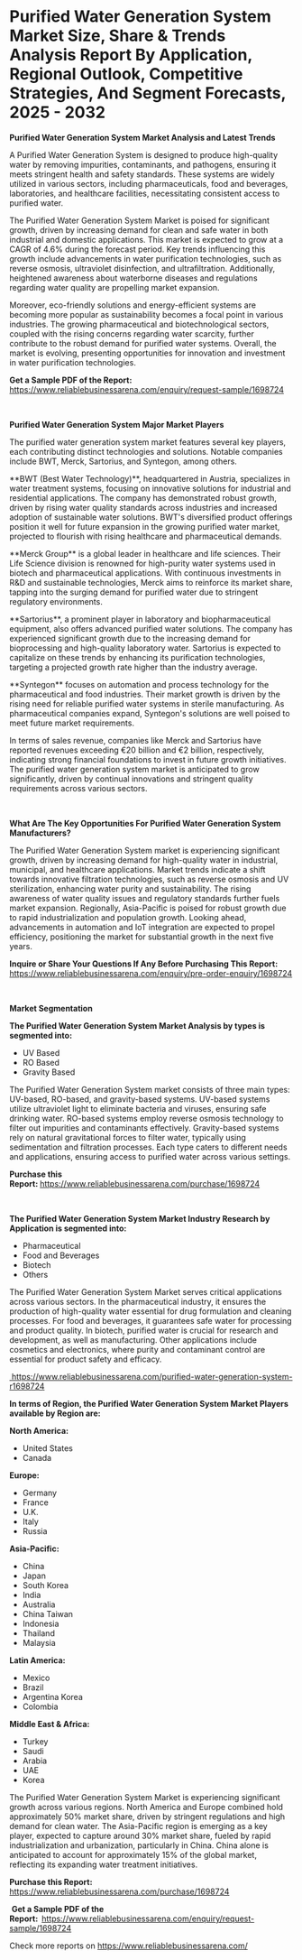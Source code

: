 <p><h1>Purified Water Generation System Market Size, Share & Trends Analysis Report By Application, Regional Outlook, Competitive Strategies, And Segment Forecasts, 2025 - 2032</h1></p><p><strong>Purified Water Generation System Market Analysis and Latest Trends</strong></p>
<p><p>A Purified Water Generation System is designed to produce high-quality water by removing impurities, contaminants, and pathogens, ensuring it meets stringent health and safety standards. These systems are widely utilized in various sectors, including pharmaceuticals, food and beverages, laboratories, and healthcare facilities, necessitating consistent access to purified water.</p><p>The Purified Water Generation System Market is poised for significant growth, driven by increasing demand for clean and safe water in both industrial and domestic applications. This market is expected to grow at a CAGR of 4.6% during the forecast period. Key trends influencing this growth include advancements in water purification technologies, such as reverse osmosis, ultraviolet disinfection, and ultrafiltration. Additionally, heightened awareness about waterborne diseases and regulations regarding water quality are propelling market expansion.</p><p>Moreover, eco-friendly solutions and energy-efficient systems are becoming more popular as sustainability becomes a focal point in various industries. The growing pharmaceutical and biotechnological sectors, coupled with the rising concerns regarding water scarcity, further contribute to the robust demand for purified water systems. Overall, the market is evolving, presenting opportunities for innovation and investment in water purification technologies.</p></p>
<p><strong>Get a Sample PDF of the Report:&nbsp;</strong> <a href="https://www.reliablebusinessarena.com/enquiry/request-sample/1698724?utm_campaign=2114&utm_medium=2&utm_source=Github&utm_content=ia&utm_term=17022025&utm_id=purified-water-generation-system">https://www.reliablebusinessarena.com/enquiry/request-sample/1698724</a></p>
<p>&nbsp;</p>
<p><strong>Purified Water Generation System Major Market Players</strong></p>
<p><p>The purified water generation system market features several key players, each contributing distinct technologies and solutions. Notable companies include BWT, Merck, Sartorius, and Syntegon, among others.</p><p>**BWT (Best Water Technology)**, headquartered in Austria, specializes in water treatment systems, focusing on innovative solutions for industrial and residential applications. The company has demonstrated robust growth, driven by rising water quality standards across industries and increased adoption of sustainable water solutions. BWT's diversified product offerings position it well for future expansion in the growing purified water market, projected to flourish with rising healthcare and pharmaceutical demands.</p><p>**Merck Group** is a global leader in healthcare and life sciences. Their Life Science division is renowned for high-purity water systems used in biotech and pharmaceutical applications. With continuous investments in R&D and sustainable technologies, Merck aims to reinforce its market share, tapping into the surging demand for purified water due to stringent regulatory environments.</p><p>**Sartorius**, a prominent player in laboratory and biopharmaceutical equipment, also offers advanced purified water solutions. The company has experienced significant growth due to the increasing demand for bioprocessing and high-quality laboratory water. Sartorius is expected to capitalize on these trends by enhancing its purification technologies, targeting a projected growth rate higher than the industry average.</p><p>**Syntegon** focuses on automation and process technology for the pharmaceutical and food industries. Their market growth is driven by the rising need for reliable purified water systems in sterile manufacturing. As pharmaceutical companies expand, Syntegon's solutions are well poised to meet future market requirements.</p><p>In terms of sales revenue, companies like Merck and Sartorius have reported revenues exceeding €20 billion and €2 billion, respectively, indicating strong financial foundations to invest in future growth initiatives. The purified water generation system market is anticipated to grow significantly, driven by continual innovations and stringent quality requirements across various sectors.</p></p>
<p>&nbsp;</p>
<p><strong>What Are The Key Opportunities For Purified Water Generation System Manufacturers?</strong></p>
<p><p>The Purified Water Generation System market is experiencing significant growth, driven by increasing demand for high-quality water in industrial, municipal, and healthcare applications. Market trends indicate a shift towards innovative filtration technologies, such as reverse osmosis and UV sterilization, enhancing water purity and sustainability. The rising awareness of water quality issues and regulatory standards further fuels market expansion. Regionally, Asia-Pacific is poised for robust growth due to rapid industrialization and population growth. Looking ahead, advancements in automation and IoT integration are expected to propel efficiency, positioning the market for substantial growth in the next five years.</p></p>
<p><strong>Inquire or Share Your Questions If Any Before Purchasing This Report:</strong> <a href="https://www.reliablebusinessarena.com/enquiry/pre-order-enquiry/1698724?utm_campaign=2114&utm_medium=2&utm_source=Github&utm_content=ia&utm_term=17022025&utm_id=purified-water-generation-system">https://www.reliablebusinessarena.com/enquiry/pre-order-enquiry/1698724</a></p>
<p>&nbsp;</p>
<p><strong>Market Segmentation</strong></p>
<p><strong>The Purified Water Generation System Market Analysis by types is segmented into:</strong></p>
<p><ul><li>UV Based</li><li>RO Based</li><li>Gravity Based</li></ul></p>
<p><p>The Purified Water Generation System market consists of three main types: UV-based, RO-based, and gravity-based systems. UV-based systems utilize ultraviolet light to eliminate bacteria and viruses, ensuring safe drinking water. RO-based systems employ reverse osmosis technology to filter out impurities and contaminants effectively. Gravity-based systems rely on natural gravitational forces to filter water, typically using sedimentation and filtration processes. Each type caters to different needs and applications, ensuring access to purified water across various settings.</p></p>
<p><strong>Purchase this Report:&nbsp;</strong><a href="https://www.reliablebusinessarena.com/purchase/1698724?utm_campaign=2114&utm_medium=2&utm_source=Github&utm_content=ia&utm_term=17022025&utm_id=purified-water-generation-system">https://www.reliablebusinessarena.com/purchase/1698724</a></p>
<p>&nbsp;</p>
<p><strong>The Purified Water Generation System Market Industry Research by Application is segmented into:</strong></p>
<p><ul><li>Pharmaceutical</li><li>Food and Beverages</li><li>Biotech</li><li>Others</li></ul></p>
<p><p>The Purified Water Generation System Market serves critical applications across various sectors. In the pharmaceutical industry, it ensures the production of high-quality water essential for drug formulation and cleaning processes. For food and beverages, it guarantees safe water for processing and product quality. In biotech, purified water is crucial for research and development, as well as manufacturing. Other applications include cosmetics and electronics, where purity and contaminant control are essential for product safety and efficacy.</p></p>
<p><a href="https://www.reliablebusinessarena.com/purified-water-generation-system-r1698724?utm_campaign=2114&utm_medium=2&utm_source=Github&utm_content=ia&utm_term=17022025&utm_id=purified-water-generation-system">&nbsp;https://www.reliablebusinessarena.com/purified-water-generation-system-r1698724</a></p>
<p><strong>In terms of Region, the Purified Water Generation System Market Players available by Region are:</strong></p>
<p>
    <p> <strong> North America: </strong>
        <ul>
            <li>United States</li>
            <li>Canada</li>
        </ul>
        </p> 
    <p> <strong> Europe: </strong>
        <ul>
            <li>Germany</li>
            <li>France</li>
            <li>U.K.</li>
            <li>Italy</li>
            <li>Russia</li>
        </ul>
        </p> 
    <p> <strong> Asia-Pacific: </strong>
        <ul>
            <li>China</li>
            <li>Japan</li>
            <li>South Korea</li>
            <li>India</li>
            <li>Australia</li>
            <li>China Taiwan</li>
            <li>Indonesia</li>
            <li>Thailand</li>
            <li>Malaysia</li>
        </ul>
        </p> 
    <p> <strong> Latin America: </strong>
        <ul>
            <li>Mexico</li>
            <li>Brazil</li>
            <li>Argentina Korea</li>
            <li>Colombia</li>
        </ul>
        </p> 
    <p> <strong> Middle East & Africa: </strong>
        <ul>
            <li>Turkey</li>
            <li>Saudi</li>
            <li>Arabia</li>
            <li>UAE</li>
            <li>Korea</li>
        </ul>
    </p>
    </p>
<p><p>The Purified Water Generation System Market is experiencing significant growth across various regions. North America and Europe combined hold approximately 50% market share, driven by stringent regulations and high demand for clean water. The Asia-Pacific region is emerging as a key player, expected to capture around 30% market share, fueled by rapid industrialization and urbanization, particularly in China. China alone is anticipated to account for approximately 15% of the global market, reflecting its expanding water treatment initiatives.</p></p>
<p><strong>Purchase this Report: </strong><a href="https://www.reliablebusinessarena.com/purchase/1698724?utm_campaign=2114&utm_medium=2&utm_source=Github&utm_content=ia&utm_term=17022025&utm_id=purified-water-generation-system">https://www.reliablebusinessarena.com/purchase/1698724</a></p>
<p>&nbsp;<strong>Get a Sample PDF of the Report:&nbsp;&nbsp;</strong><a href="https://www.reliablebusinessarena.com/enquiry/request-sample/1698724?utm_campaign=2114&utm_medium=2&utm_source=Github&utm_content=ia&utm_term=17022025&utm_id=purified-water-generation-system">https://www.reliablebusinessarena.com/enquiry/request-sample/1698724</a></p>
<p><strong></strong></p>
<p>Check more reports on <a href="https://www.reliablebusinessarena.com/?utm_campaign=2114&utm_medium=2&utm_source=Github&utm_content=ia&utm_term=17022025&utm_id=purified-water-generation-system">https://www.reliablebusinessarena.com/</a></p>
